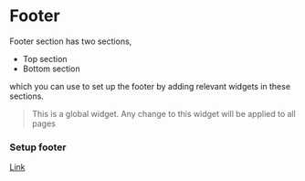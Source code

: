 # Footer

Footer section has two sections,
- Top section
- Bottom section

which you can use to set up the footer by adding relevant widgets in these sections.

> This is a global widget. Any change to this widget will be applied to all pages

### Setup footer

[Link](https://fs-xper--general.s3.amazonaws.com/docs/footer.mov ':include :type=video width=100% height=400px controls=true')